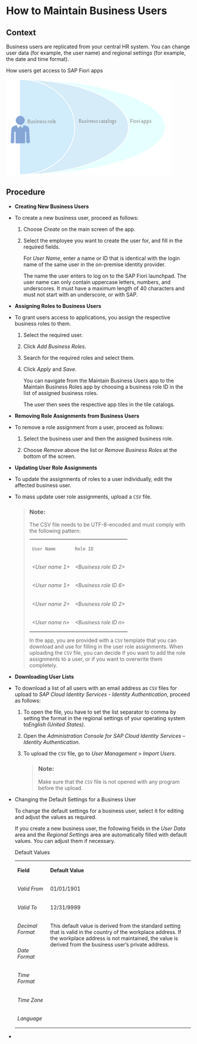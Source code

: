 <!-- loiodb1d0b4119d74dc6970adde9c85069b4 -->

# How to Maintain Business Users



<a name="loiodb1d0b4119d74dc6970adde9c85069b4__HowToMaintainBusinessUsers_context"/>

## Context

Business users are replicated from your central HR system. You can change user data \(for example, the user name\) and regional settings \(for example, the date and time format\).

   
  
<a name="loiodb1d0b4119d74dc6970adde9c85069b4__fig_m52_bml_45"/>How users get access to SAP Fiori apps

 ![](images/How_users_get_access_to_SAP_Fiori_apps_9ff1771.png "How users get access to SAP Fiori apps") 



<a name="loiodb1d0b4119d74dc6970adde9c85069b4__HowToMaintainBusinessUsers_steps"/>

## Procedure

-   **Creating New Business Users**
-   To create a new business user, proceed as follows:

    1.  Choose *Create* on the main screen of the app.

    2.  Select the employee you want to create the user for, and fill in the required fields.

        For *User Name*, enter a name or ID that is identical with the login name of the same user in the on-premise identity provider.

        The name the user enters to log on to the SAP Fiori launchpad. The user name can only contain uppercase letters, numbers, and underscores. It must have a maximum length of 40 characters and must not start with an underscore, or with SAP.


-   **Assigning Roles to Business Users**
-   To grant users access to applications, you assign the respective business roles to them.

    1.  Select the required user.

    2.  Click *Add Business Roles*.

    3.  Search for the required roles and select them.

    4.  Click *Apply* and *Save*.

        You can navigate from the Maintain Business Users app to the Maintain Business Roles app by choosing a business role ID in the list of assigned business roles.

        The user then sees the respective app tiles in the tile catalogs.


-   **Removing Role Assignments from Business Users**
-   To remove a role assignment from a user, proceed as follows:

    1.  Select the business user and then the assigned business role.

    2.  Choose *Remove* above the list or *Remove Business Roles* at the bottom of the screen.


-   **Updating User Role Assignments**
-   To update the assignments of roles to a user individually, edit the affected business user.

-   To mass update user role assignments, upload a `CSV` file.

    > ### Note:  
    > The CSV file needs to be UTF-8-encoded and must comply with the following pattern:
    > 
    > 
    > <table>
    > <tr>
    > <td valign="top">
    > 
    >  `User Name` 
    > 
    > 
    > 
    > </td>
    > <td valign="top">
    > 
    >  `Role ID` 
    > 
    > 
    > 
    > </td>
    > </tr>
    > <tr>
    > <td valign="top">
    > 
    >  *<User name 1\>* 
    > 
    > 
    > 
    > </td>
    > <td valign="top">
    > 
    >  *<Business role ID 2\>* 
    > 
    > 
    > 
    > </td>
    > </tr>
    > <tr>
    > <td valign="top">
    > 
    >  *<User name 1\>* 
    > 
    > 
    > 
    > </td>
    > <td valign="top">
    > 
    >  *<Business role ID 6\>* 
    > 
    > 
    > 
    > </td>
    > </tr>
    > <tr>
    > <td valign="top">
    > 
    >  *<User name 2\>* 
    > 
    > 
    > 
    > </td>
    > <td valign="top">
    > 
    >  *<Business role ID 2\>* 
    > 
    > 
    > 
    > </td>
    > </tr>
    > <tr>
    > <td valign="top">
    > 
    >  *<User name n\>* 
    > 
    > 
    > 
    > </td>
    > <td valign="top">
    > 
    >  *<Business role ID n\>* 
    > 
    > 
    > 
    > </td>
    > </tr>
    > </table>
    > 
    > In the app, you are provided with a `CSV` template that you can download and use for filling in the user role assignments. When uploading the `CSV` file, you can decide if you want to add the role assignments to a user, or if you want to overwrite them completely.

-   **Downloading User Lists**
-   To download a list of all users with an email address as `CSV` files for upload to *SAP Cloud Identity Services - Identity Authentication*, proceed as follows:

    1.  To open the file, you have to set the list separator to comma by setting the format in the regional settings of your operating system to*English \(United States\)*.

    2.  Open the *Administration Console for SAP Cloud Identity Services – Identity Authentication*.

    3.  To upload the `CSV` file, go to *User Management* \> *Import Users*.

        > ### Note:  
        > Make sure that the `CSV` file is not opened with any program before the upload.


-   Changing the Default Settings for a Business User

    To change the default settings for a business user, select it for editing and adjust the values as required.

    If you create a new business user, the following fields in the *User Data* area and the *Regional Settings* area are automatically filled with default values. You can adjust them if necessary.

    <a name="loiodb1d0b4119d74dc6970adde9c85069b4__table_e45_53h_zpb"/>Default Values


    <table>
    <tr>
    <th valign="top">

    Field


    
    </th>
    <th valign="top">

    Default Value


    
    </th>
    </tr>
    <tr>
    <td valign="top">

    *Valid From*


    
    </td>
    <td valign="top">

    01/01/1901


    
    </td>
    </tr>
    <tr>
    <td valign="top">

    *Valid To*


    
    </td>
    <td valign="top">

    12/31/9999


    
    </td>
    </tr>
    <tr>
    <td valign="top">

    *Decimal Format*


    
    </td>
    <td valign="top" rowspan="5">

    This default value is derived from the standard setting that is valid in the country of the workplace address. If the workplace address is not maintained, the value is derived from the business user’s private address.


    
    </td>
    </tr>
    <tr>
    <td valign="top">

    *Date Format*


    
    </td>
    </tr>
    <tr>
    <td valign="top">

    *Time Format*


    
    </td>
    </tr>
    <tr>
    <td valign="top">

    *Time Zone*


    
    </td>
    </tr>
    <tr>
    <td valign="top">

    *Language*


    
    </td>
    </tr>
    </table>
    
-   
